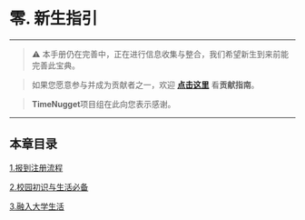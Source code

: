 # 零. 新生指引

---

> ⚠️ 本手册仍在完善中，正在进行信息收集与整合，我们希望新生到来前能完善此宝典。  

> 如果您愿意参与并成为贡献者之一，欢迎 **[点击这里](/CONTRIBUTING.md)** 看**贡献指南**。

> **TimeNugget**项目组在此向您表示感谢。

---

## 本章目录

[1.报到注册流程](/SurvivalManual/ujn/ReportProcess.md)

[2.校园初识与生活必备](/SurvivalManual/ujn/Campus.md)

[3.融入大学生活](/SurvivalManual/ujn/Integrate.md)
